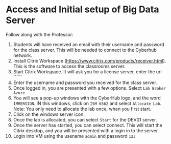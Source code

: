 # Access and Initial setup of Big Data Server

Follow along with the Professor:

1. Students will have received an email with their username and password for the class server. This will be needed to connect to the Cyberhub network.
2. Install Citrix Workspace (https://www.citrix.com/products/receiver.html). This is the software to access the classrooms server.
3. Start Citrix Workspace. It will ask you for a license server, enter the url ``````
4. Enter the username and password you received for the class server.
5. Once logged in, you are presented with a few options. Select ```Lab Broker Azure```
6. You will see a pop-up windows with the CyberHub logo, and the word ```IMMERSION```. IN this windows, click on ```ISM 6562``` and select ```Allocate Lab```. Note: You only need to allocate the lab once, when you first start. 
7. Click on the windows server icon.
8. Once the lab is allocated, you can select ```Start``` for the DEV01 server. 
9. Once the server has started, you can select connect. This will start the Citrix desktop, and you will be presented with a login in to the server. 
10. Login into VM using the usename ```admin``` and password ```123```